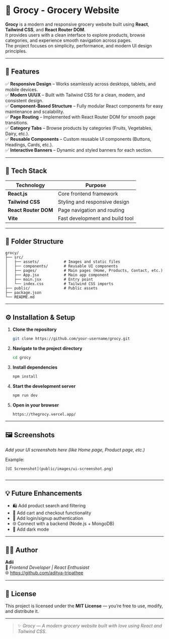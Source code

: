 # 🛒 Grocy - Grocery Website

**Grocy** is a modern and responsive grocery website built using **React**, **Tailwind CSS**, and **React Router DOM**.  
It provides users with a clean interface to explore products, browse categories, and experience smooth navigation across pages.  
The project focuses on simplicity, performance, and modern UI design principles.

---

## 🚀 Features

✅ **Responsive Design** – Works seamlessly across desktops, tablets, and mobile devices.  
✅ **Modern UI/UX** – Built with Tailwind CSS for a clean, modern, and consistent design.  
✅ **Component-Based Structure** – Fully modular React components for easy maintenance and scalability.  
✅ **Page Routing** – Implemented with React Router DOM for smooth page transitions.  
✅ **Category Tabs** – Browse products by categories (Fruits, Vegetables, Dairy, etc.).  
✅ **Reusable Components** – Custom reusable UI components (Buttons, Headings, Cards, etc.).  
✅ **Interactive Banners** – Dynamic and styled banners for each section.  

---

## 🧠 Tech Stack

| Technology | Purpose |
|-------------|----------|
| **React.js** | Core frontend framework |
| **Tailwind CSS** | Styling and responsive design |
| **React Router DOM** | Page navigation and routing |
| **Vite** | Fast development and build tool |

---

## 📂 Folder Structure

```
grocy/
├── src/
│   ├── assets/           # Images and static files
│   ├── components/       # Reusable UI components
│   ├── pages/            # Main pages (Home, Products, Contact, etc.)
│   ├── App.jsx           # Main app component
│   ├── main.jsx          # Entry point
│   └── index.css         # Tailwind CSS imports
├── public/               # Public assets
├── package.json
└── README.md
```

---

## ⚙️ Installation & Setup

1. **Clone the repository**
   ```bash
   git clone https://github.com/your-username/grocy.git
   ```

2. **Navigate to the project directory**
   ```bash
   cd grocy
   ```

3. **Install dependencies**
   ```bash
   npm install
   ```

4. **Start the development server**
   ```bash
   npm run dev
   ```

5. **Open in your browser**
   ```
   https://thegrocy.vercel.app/
   ```

---

## 🖼️ Screenshots

_Add your UI screenshots here (like Home page, Product page, etc.)_

Example:
```
[UI Screenshot](public/images/ui-screenshot.png)


```

---

## 💡 Future Enhancements

- 🛍️ Add product search and filtering  
- 🧾 Add cart and checkout functionality  
- 🔐 Add login/signup authentication  
- 🌐 Connect with a backend (Node.js + MongoDB)  
- 🌙 Add dark mode  

---

## 👨‍💻 Author

**Adii**  
💼 *Frontend Developer | React Enthusiast*    
🌐 https://github.com/aditya-tripathee

---

## 🪪 License

This project is licensed under the **MIT License** — you’re free to use, modify, and distribute it.

---

> ✨ *Grocy — A modern grocery website built with love using React and Tailwind CSS.*

